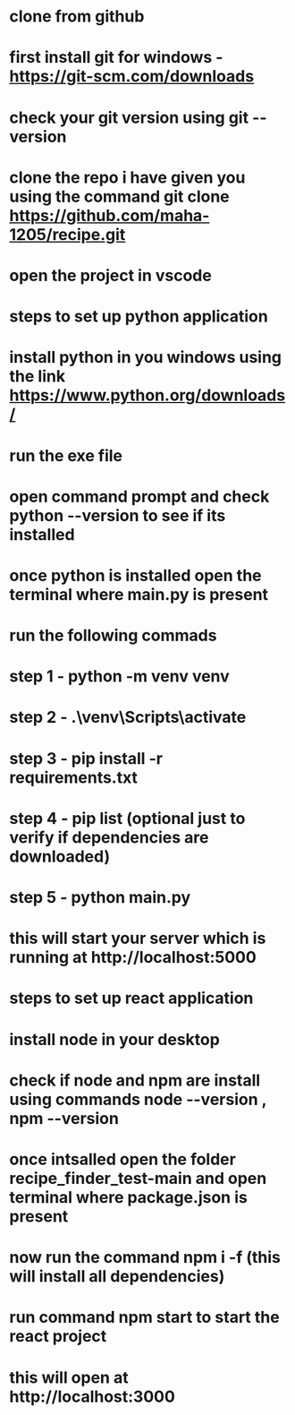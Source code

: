 # clone from github

# first install git for windows -https://git-scm.com/downloads
# check your git version using git --version 
# clone the repo i have given you using the command git clone https://github.com/maha-1205/recipe.git
# open the project in vscode

# steps to set up python application
# install python in you windows using the link https://www.python.org/downloads/
# run the exe file
# open command prompt and check python --version to see if its installed
# once python is installed open the terminal where main.py is present
# run the following commads
# step 1 - python -m venv venv
# step 2 - .\venv\Scripts\activate
# step 3 - pip install -r requirements.txt
# step 4 - pip list (optional just to verify if dependencies are downloaded)
# step 5 - python main.py
# this will start your server which is running at http://localhost:5000


# steps to set up react application
# install node in your desktop 
# check if node and npm are install using commands  node --version , npm --version
# once intsalled open the folder recipe_finder_test-main and open terminal where package.json is present
# now run the command npm i -f (this will install all dependencies)
# run command npm start to start the react project
# this will open at http://localhost:3000



